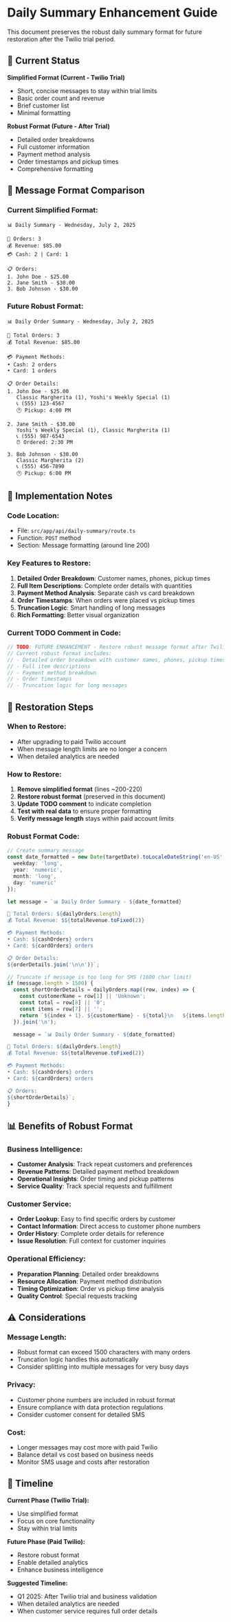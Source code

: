 # Daily Summary Enhancement Guide

This document preserves the robust daily summary format for future restoration after the Twilio trial period.

## 🔄 Current Status

**Simplified Format (Current - Twilio Trial)**
- Short, concise messages to stay within trial limits
- Basic order count and revenue
- Brief customer list
- Minimal formatting

**Robust Format (Future - After Trial)**
- Detailed order breakdowns
- Full customer information
- Payment method analysis
- Order timestamps and pickup times
- Comprehensive formatting

## 📱 Message Format Comparison

### Current Simplified Format:
```
📊 Daily Summary - Wednesday, July 2, 2025

🍕 Orders: 3
💰 Revenue: $85.00
💳 Cash: 2 | Card: 1

📋 Orders:
1. John Doe - $25.00
2. Jane Smith - $30.00
3. Bob Johnson - $30.00
```

### Future Robust Format:
```
📊 Daily Order Summary - Wednesday, July 2, 2025

🍕 Total Orders: 3
💰 Total Revenue: $85.00

💳 Payment Methods:
• Cash: 2 orders
• Card: 1 orders

📋 Order Details:
1. John Doe - $25.00
   Classic Margherita (1), Yoshi's Weekly Special (1)
   📞 (555) 123-4567
   🕐 Pickup: 4:00 PM

2. Jane Smith - $30.00
   Yoshi's Weekly Special (1), Classic Margherita (1)
   📞 (555) 987-6543
   ⏰ Ordered: 2:30 PM

3. Bob Johnson - $30.00
   Classic Margherita (2)
   📞 (555) 456-7890
   🕐 Pickup: 6:00 PM
```

## 🔧 Implementation Notes

### Code Location:
- File: `src/app/api/daily-summary/route.ts`
- Function: `POST` method
- Section: Message formatting (around line 200)

### Key Features to Restore:
1. **Detailed Order Breakdown**: Customer names, phones, pickup times
2. **Full Item Descriptions**: Complete order details with quantities
3. **Payment Method Analysis**: Separate cash vs card breakdown
4. **Order Timestamps**: When orders were placed vs pickup times
5. **Truncation Logic**: Smart handling of long messages
6. **Rich Formatting**: Better visual organization

### Current TODO Comment in Code:
```typescript
// TODO: FUTURE ENHANCEMENT - Restore robust message format after Twilio trial
// Current robust format includes:
// - Detailed order breakdown with customer names, phones, pickup times
// - Full item descriptions
// - Payment method breakdown
// - Order timestamps
// - Truncation logic for long messages
```

## 🚀 Restoration Steps

### When to Restore:
- After upgrading to paid Twilio account
- When message length limits are no longer a concern
- When detailed analytics are needed

### How to Restore:
1. **Remove simplified format** (lines ~200-220)
2. **Restore robust format** (preserved in this document)
3. **Update TODO comment** to indicate completion
4. **Test with real data** to ensure proper formatting
5. **Verify message length** stays within paid account limits

### Robust Format Code:
```typescript
// Create summary message
const date_formatted = new Date(targetDate).toLocaleDateString('en-US', {
  weekday: 'long',
  year: 'numeric',
  month: 'long',
  day: 'numeric'
});

let message = `📊 Daily Order Summary - ${date_formatted}

🍕 Total Orders: ${dailyOrders.length}
💰 Total Revenue: $${totalRevenue.toFixed(2)}

💳 Payment Methods:
• Cash: ${cashOrders} orders
• Card: ${cardOrders} orders

📋 Order Details:
${orderDetails.join('\n\n')}`;

// Truncate if message is too long for SMS (1600 char limit)
if (message.length > 1500) {
  const shortOrderDetails = dailyOrders.map((row, index) => {
    const customerName = row[1] || 'Unknown';
    const total = row[8] || '0';
    const items = row[7] || '';
    return `${index + 1}. ${customerName} - ${total}\n   ${items.length > 50 ? items.substring(0, 50) + '...' : items}`;
  }).join('\n');

  message = `📊 Daily Order Summary - ${date_formatted}

🍕 Total Orders: ${dailyOrders.length}
💰 Total Revenue: $${totalRevenue.toFixed(2)}

💳 Payment Methods:
• Cash: ${cashOrders} orders
• Card: ${cardOrders} orders

📋 Orders:
${shortOrderDetails}`;
}
```

## 📊 Benefits of Robust Format

### Business Intelligence:
- **Customer Analysis**: Track repeat customers and preferences
- **Revenue Patterns**: Detailed payment method breakdown
- **Operational Insights**: Order timing and pickup patterns
- **Service Quality**: Track special requests and fulfillment

### Customer Service:
- **Order Lookup**: Easy to find specific orders by customer
- **Contact Information**: Direct access to customer phone numbers
- **Order History**: Complete order details for reference
- **Issue Resolution**: Full context for customer inquiries

### Operational Efficiency:
- **Preparation Planning**: Detailed order breakdowns
- **Resource Allocation**: Payment method distribution
- **Timing Optimization**: Order vs pickup time analysis
- **Quality Control**: Special requests tracking

## ⚠️ Considerations

### Message Length:
- Robust format can exceed 1500 characters with many orders
- Truncation logic handles this automatically
- Consider splitting into multiple messages for very busy days

### Privacy:
- Customer phone numbers are included in robust format
- Ensure compliance with data protection regulations
- Consider customer consent for detailed SMS

### Cost:
- Longer messages may cost more with paid Twilio
- Balance detail vs cost based on business needs
- Monitor SMS usage and costs after restoration

## 🎯 Timeline

**Current Phase (Twilio Trial):**
- Use simplified format
- Focus on core functionality
- Stay within trial limits

**Future Phase (Paid Twilio):**
- Restore robust format
- Enable detailed analytics
- Enhance business intelligence

**Suggested Timeline:**
- Q1 2025: After Twilio trial and business validation
- When detailed analytics are needed
- When customer service requires full order details 